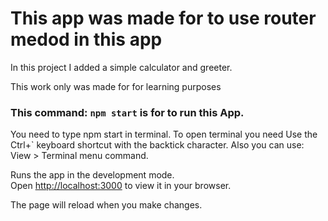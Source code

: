 # This app was made for to use router medod in this app
In this project I added a simple calculator and greeter.

 This work only was made for for learning purposes



### This command:  `npm start` is for to run this App.

You need to type npm start in terminal.
 To open terminal you need Use the Ctrl+` keyboard shortcut with the backtick character.
 Also you can use:  View > Terminal menu command.


Runs the app in the development mode.\
Open [http://localhost:3000](http://localhost:3000) to view it in your browser.

The page will reload when you make changes.
